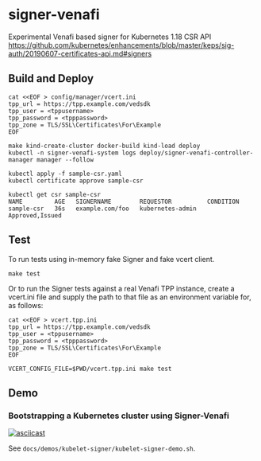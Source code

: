 # signer-venafi
Experimental Venafi based signer for Kubernetes 1.18 CSR API https://github.com/kubernetes/enhancements/blob/master/keps/sig-auth/20190607-certificates-api.md#signers


## Build and Deploy

```
cat <<EOF > config/manager/vcert.ini
tpp_url = https://tpp.example.com/vedsdk
tpp_user = <tppusername>
tpp_password = <tpppassword>
tpp_zone = TLS/SSL\Certificates\For\Example
EOF

make kind-create-cluster docker-build kind-load deploy
kubectl -n signer-venafi-system logs deploy/signer-venafi-controller-manager manager --follow

kubectl apply -f sample-csr.yaml
kubectl certificate approve sample-csr
```

```
kubectl get csr sample-csr
NAME         AGE   SIGNERNAME        REQUESTOR          CONDITION
sample-csr   36s   example.com/foo   kubernetes-admin   Approved,Issued
```

## Test

To run tests using in-memory fake Signer and fake vcert client.

```
make test
```

Or to run the Signer tests against a real Venafi TPP instance,
create a vcert.ini file and supply the path to that file as an environment variable for, as follows:

```
cat <<EOF > vcert.tpp.ini
tpp_url = https://tpp.example.com/vedsdk
tpp_user = <tppusername>
tpp_password = <tpppassword>
tpp_zone = TLS/SSL\Certificates\For\Example
EOF

VCERT_CONFIG_FILE=$PWD/vcert.tpp.ini make test
```


## Demo

### Bootstrapping a Kubernetes cluster using Signer-Venafi

[![asciicast](https://asciinema.org/a/uiTx4kH1kS95TQJvE91p529fM.svg)](https://asciinema.org/a/uiTx4kH1kS95TQJvE91p529fM)


See `docs/demos/kubelet-signer/kubelet-signer-demo.sh`.
